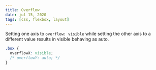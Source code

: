 ```yaml
---
title: Overflow
date: jul 15, 2020
tags: [css, flexbox, layout]
---
```


Setting one axis to `overflow: visible` while setting the other axis to a different value results in visible behaving as auto.

```css
.box {
  overflowX: visible;
  /* overflowY: auto; */
}
```
